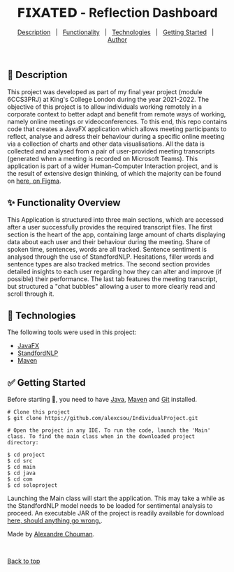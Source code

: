 <h1 align="center">𝗙𝗜𝗫𝗔𝗧𝗘𝗗 - Reflection Dashboard</h1>


<p align="center">
  <a href="#dart-description">Description</a> &#xa0; | &#xa0; 
  <a href="#sparkles-functionality-overview">Functionality</a> &#xa0; | &#xa0;
  <a href="#rocket-technologies">Technologies</a> &#xa0; | &#xa0;
  <a href="#white_check_mark-getting-started">Getting Started</a> &#xa0; | &#xa0;
  <a href="https://github.com/alexcsou" target="_blank">Author</a>
</p>

<br>

## :dart: Description ##

This project was developed as part of my final year project (module 6CCS3PRJ) at King's College London during the year 2021-2022. The objective of this project is to allow individuals working remotely in a corporate context to better adapt and benefit from remote ways of working, namely online meetings or videoconferences. To this end, this repo contains code that creates a JavaFX application which allows meeting participants to reflect, analyse and adress their behaviour during a specific online meeting via a collection of charts and other data visualisations. All the data is collected and analysed from a pair of user-provided meeting transcripts (generated when a meeting is recorded on Microsoft Teams). This application is part of a wider Human-Computer Interaction project, and is the result of extensive design thinking, of which the majority can be found on <a href="https://miro.com/app/board/o9J_lhS0auk=/?invite_link_id=761840512232" target="_blank">here, on Figma</a>.

## :sparkles: Functionality Overview ##

This Application is structured into three main sections, which are accessed after a user successfully provides the required transcript files. The first section is the heart of the app, containing large amount of charts displaying data about each user and their behaviour during the meeting. Share of spoken time, sentences, words are all tracked. Sentence sentiment is analysed through the use of StandfordNLP. Hesitations, filler words and sentence types are also tracked metrics. The second section provides detailed insights to each user regarding how they can alter and improve (if possible) their performance. The last tab features the meeting transcript, but structured a "chat bubbles" allowing a user to more clearly read and scroll through it. 

## :rocket: Technologies ##

The following tools were used in this project:

- [JavaFX](https://openjfx.io/)
- [StandfordNLP](https://nlp.stanford.edu/software/)
- [Maven](https://openjfx.io/)

## :white_check_mark: Getting Started ##

Before starting :checkered_flag:, you need to have [Java](https://www.oracle.com/java/technologies/downloads/), [Maven](https://maven.apache.org/) and [Git](https://git-scm.com) installed.

```console
# Clone this project
$ git clone https://github.com/alexcsou/IndividualProject.git

# Open the project in any IDE. To run the code, launch the 'Main' class. To find the main class when in the downloaded project directory:

$ cd project
$ cd src
$ cd main
$ cd java
$ cd com
$ cd soloproject
```
Launching the Main class will start the application. This may take a while as the StandfordNLP model needs to be loaded for sentimental analysis to proceed. An executable JAR of the project is readily available for download <a href="" target="_blank">here, should anything go wrong.</a>.


Made by <a href="https://github.com/alexcsou" target="_blank">Alexandre Chouman</a>.

&#xa0;

<a href="#top">Back to top</a>
